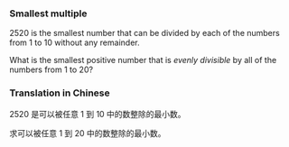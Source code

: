 ### Smallest multiple

2520 is the smallest number that can be divided by each of the numbers from 1 to 10 without any remainder.

What is the smallest positive number that is _evenly divisible_ by all of the numbers from 1 to 20?

### Translation in Chinese

2520 是可以被任意 1 到 10 中的数整除的最小数。

求可以被任意 1 到 20 中的数整除的最小数。
